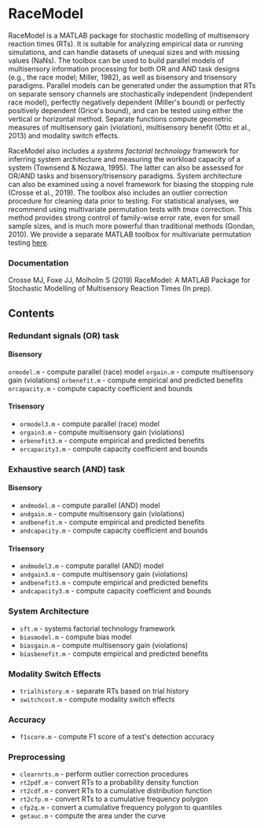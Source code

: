 # RaceModel
RaceModel is a MATLAB package for stochastic modelling of multisensory reaction times (RTs). It is suitable for analyzing empirical data or running simulations, and can handle datasets of unequal sizes and with missing values (NaNs). The toolbox can be used to build parallel models of multisensory information processing for both OR and AND task designs (e.g., the race model; Miller, 1982), as well as bisensory and trisensory paradigms. Parallel models can be generated under the assumption that RTs on separate sensory channels are stochastically independent (independent race model), perfectly negatively dependent (Miller's bound) or perfectly positively dependent (Grice's bound), and can be tested using either the vertical or horizontal method. Separate functions compute geometric measures of multisensory gain (violation), multisensory benefit (Otto et al., 2013) and modality switch effects.

RaceModel also includes a *systems factorial technology* framework for inferring system architecture and measuring the workload capacity of a system (Townsend & Nozawa, 1995). The latter can also be assessed for OR/AND tasks and bisensory/trisensory paradigms. System architecture can also be examined using a novel framework for biasing the stopping rule (Crosse et al., 2019). The toolbox also includes an outlier correction procedure for cleaning data prior to testing. For statistical analyses, we recommend using multivariate permutation tests with *tmax* correction. This method provides strong control of family-wise error rate, even for small sample sizes, and is much more powerful than traditional methods (Gondan, 2010). We provide a separate MATLAB toolbox for multivariate permutation testing [here](https://github.com/mickcrosse/PERMUTOOLS "PERMUTOOLS").

### Documentation
Crosse MJ, Foxe JJ, Molholm S (2019) RaceModel: A MATLAB Package for Stochastic Modelling of Multisensory Reaction Times (In prep).

## Contents
### Redundant signals (OR) task
#### Bisensory
`ormodel.m` - compute parallel (race) model
`orgain.m` - compute multisensory gain (violations)
`orbenefit.m` - compute empirical and predicted benefits
`orcapacity.m` - compute capacity coefficient and bounds
 
#### Trisensory
* `ormodel3.m` - compute parallel (race) model
* `orgain3.m` - compute multisensory gain (violations)
* `orbenefit3.m` - compute empirical and predicted benefits
* `orcapacity3.m` - compute capacity coefficient and bounds

### Exhaustive search (AND) task
#### Bisensory
* `andmodel.m` - compute parallel (AND) model
* `andgain.m` - compute multisensory gain (violations)
* `andbenefit.m` - compute empirical and predicted benefits
* `andcapacity.m` - compute capacity coefficient and bounds

#### Trisensory
* `andmodel3.m` - compute parallel (AND) model
* `andgain3.m` - compute multisensory gain (violations)
* `andbenefit3.m` - compute empirical and predicted benefits
* `andcapacity3.m` - compute capacity coefficient and bounds

### System Architecture
* `sft.m` - systems factorial technology framework
* `biasmodel.m` - compute bias model
* `biasgain.m` - compute multisensory gain (violations)
* `biasbenefit.m` - compute empirical and predicted benefits
 
### Modality Switch Effects
* `trialhistory.m` - separate RTs based on trial history
* `switchcost.m` - compute modality switch effects

### Accuracy
* `f1score.m` - compute F1 score of a test's detection accuracy
 
### Preprocessing
* `clearnrts.m` - perform outlier correction procedures
* `rt2pdf.m` - convert RTs to a probability density function
* `rt2cdf.m` - convert RTs to a cumulative distribution function
* `rt2cfp.m` - convert RTs to a cumulative frequency polygon 
* `cfp2q.m` - convert a cumulative frequency polygon to quantiles
* `getauc.m` - compute the area under the curve
